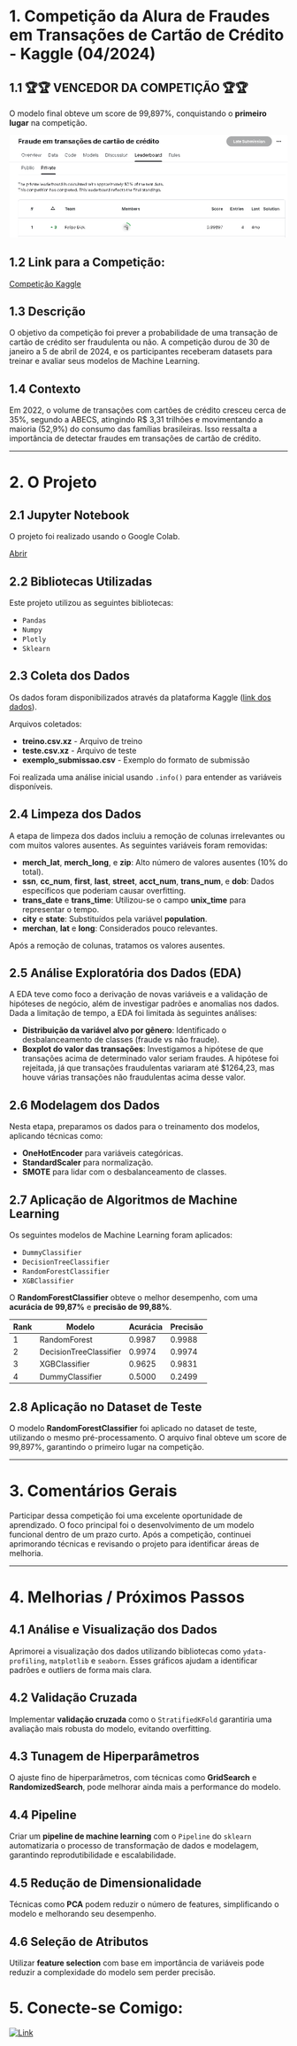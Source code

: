 
# 1. Competição da Alura de Fraudes em Transações de Cartão de Crédito - Kaggle (04/2024)

## 1.1 **🏆🏆 VENCEDOR DA COMPETIÇÃO 🏆🏆**
O modelo final obteve um score de 99,897%, conquistando o **primeiro lugar** na competição.

![Leaderboard da Competição](./Images/Kaggle%20Leaderboard.PNG)

## 1.2 Link para a Competição:
[Competição Kaggle](https://www.kaggle.com/competitions/fraude-em-transaes-de-carto-de-crdito/overview)

## 1.3 Descrição

O objetivo da competição foi prever a probabilidade de uma transação de cartão de crédito ser fraudulenta ou não. A competição durou de 30 de janeiro a 5 de abril de 2024, e os participantes receberam datasets para treinar e avaliar seus modelos de Machine Learning.

## 1.4 Contexto
Em 2022, o volume de transações com cartões de crédito cresceu cerca de 35%, segundo a ABECS, atingindo R$ 3,31 trilhões e movimentando a maioria (52,9%) do consumo das famílias brasileiras. Isso ressalta a importância de detectar fraudes em transações de cartão de crédito.

---

# 2. O Projeto

## 2.1 Jupyter Notebook
O projeto foi realizado usando o Google Colab. 

[Abrir](https://github.com/felipedick/1st-place-Machine-Learning-Competittion/blob/main/Alura_Fraud_Transaction_Competition_Award.ipynb)

## 2.2 Bibliotecas Utilizadas
Este projeto utilizou as seguintes bibliotecas:

- `Pandas`
- `Numpy`
- `Plotly`
- `Sklearn`

## 2.3 Coleta dos Dados
Os dados foram disponibilizados através da plataforma Kaggle ([link dos dados](https://www.kaggle.com/competitions/fraude-em-transaes-de-carto-de-crdito/data)).

Arquivos coletados:
- **treino.csv.xz** - Arquivo de treino
- **teste.csv.xz** - Arquivo de teste
- **exemplo_submissao.csv** - Exemplo do formato de submissão

Foi realizada uma análise inicial usando `.info()` para entender as variáveis disponíveis.

## 2.4 Limpeza dos Dados
A etapa de limpeza dos dados incluiu a remoção de colunas irrelevantes ou com muitos valores ausentes. As seguintes variáveis foram removidas:

- **merch_lat**, **merch_long**, e **zip**: Alto número de valores ausentes (10% do total).
- **ssn**, **cc_num**, **first**, **last**, **street**, **acct_num**, **trans_num**, e **dob**: Dados específicos que poderiam causar overfitting.
- **trans_date** e **trans_time**: Utilizou-se o campo **unix_time** para representar o tempo.
- **city** e **state**: Substituídos pela variável **population**.
- **merchan**, **lat** e **long**: Considerados pouco relevantes.

Após a remoção de colunas, tratamos os valores ausentes.

## 2.5 Análise Exploratória dos Dados (EDA)
A EDA teve como foco a derivação de novas variáveis e a validação de hipóteses de negócio, além de investigar padrões e anomalias nos dados. Dada a limitação de tempo, a EDA foi limitada às seguintes análises:

- **Distribuição da variável alvo por gênero**: Identificado o desbalanceamento de classes (fraude vs não fraude).
- **Boxplot do valor das transações**: Investigamos a hipótese de que transações acima de determinado valor seriam fraudes. A hipótese foi rejeitada, já que transações fraudulentas variaram até $1264,23, mas houve várias transações não fraudulentas acima desse valor.

## 2.6 Modelagem dos Dados
Nesta etapa, preparamos os dados para o treinamento dos modelos, aplicando técnicas como:

- **OneHotEncoder** para variáveis categóricas.
- **StandardScaler** para normalização.
- **SMOTE** para lidar com o desbalanceamento de classes.

## 2.7 Aplicação de Algoritmos de Machine Learning
Os seguintes modelos de Machine Learning foram aplicados:

- `DummyClassifier`
- `DecisionTreeClassifier`
- `RandomForestClassifier`
- `XGBClassifier`

O **RandomForestClassifier** obteve o melhor desempenho, com uma **acurácia de 99,87%** e **precisão de 99,88%**.

| Rank | Modelo                    | Acurácia  | Precisão |
|------|---------------------------|-----------|----------|
| 1    | RandomForest               | 0.9987    | 0.9988   |
| 2    | DecisionTreeClassifier     | 0.9974    | 0.9974   |
| 3    | XGBClassifier              | 0.9625    | 0.9831   |
| 4    | DummyClassifier            | 0.5000    | 0.2499   |

## 2.8 Aplicação no Dataset de Teste
O modelo **RandomForestClassifier** foi aplicado no dataset de teste, utilizando o mesmo pré-processamento. O arquivo final obteve um score de 99,897%, garantindo o primeiro lugar na competição.

---

# 3. Comentários Gerais
Participar dessa competição foi uma excelente oportunidade de aprendizado. O foco principal foi o desenvolvimento de um modelo funcional dentro de um prazo curto. Após a competição, continuei aprimorando técnicas e revisando o projeto para identificar áreas de melhoria.

---

# 4. Melhorias / Próximos Passos

## 4.1 Análise e Visualização dos Dados
Aprimorei a visualização dos dados utilizando bibliotecas como `ydata-profiling`, `matplotlib` e `seaborn`. Esses gráficos ajudam a identificar padrões e outliers de forma mais clara.

## 4.2 Validação Cruzada
Implementar **validação cruzada** como o `StratifiedKFold` garantiria uma avaliação mais robusta do modelo, evitando overfitting.

## 4.3 Tunagem de Hiperparâmetros
O ajuste fino de hiperparâmetros, com técnicas como **GridSearch** e **RandomizedSearch**, pode melhorar ainda mais a performance do modelo.

## 4.4 Pipeline
Criar um **pipeline de machine learning** com o `Pipeline` do `sklearn` automatizaria o processo de transformação de dados e modelagem, garantindo reprodutibilidade e escalabilidade.

## 4.5 Redução de Dimensionalidade
Técnicas como **PCA** podem reduzir o número de features, simplificando o modelo e melhorando seu desempenho.

## 4.6 Seleção de Atributos
Utilizar **feature selection** com base em importância de variáveis pode reduzir a complexidade do modelo sem perder precisão.


# 5. Conecte-se Comigo:
<a href="https://www.linkedin.com/in/felipe-dick" target="_blank">
    <img src="https://cdn-icons-png.flaticon.com/512/174/174857.png" alt="Link" width="30" height="30">    
</a>
<br>
<br>

